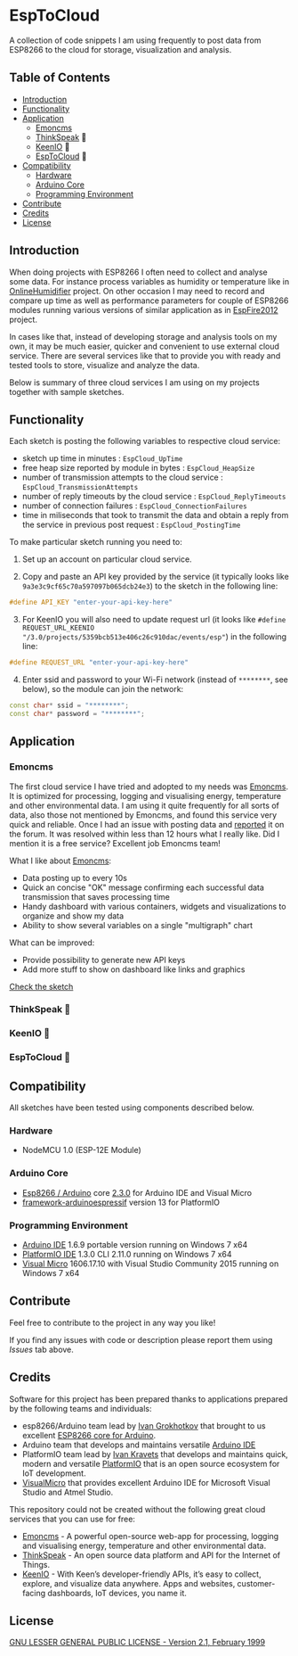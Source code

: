 # EspToCloud

A collection of code snippets I am using frequently to post data from ESP8266 to the cloud for storage, visualization and analysis.


## Table of Contents
- [Introduction](#introduction)
- [Functionality](#functionality)
- [Application](#application)
  - [Emoncms](#emoncms)
  - [ThinkSpeak](#thinkspeak) :construction:
  - [KeenIO](#keenio) :construction:
  - [EspToCloud](#espeocloud) :construction:
- [Compatibility](#compatibility)
  - [Hardware](#hardware)
  - [Arduino Core](#arduino-core)
  - [Programming Environment](#programming-environment)
- [Contribute](#contribute)
- [Credits](#credits)
- [License](#license)


## Introduction

When doing projects with ESP8266 I often need to collect and analyse some data. For instance process variables as humidity or temperature like in [OnlineHumidifier](https://github.com/krzychb/OnlineHumidifier) project. On other occasion I may need to record and compare up time as well as performance parameters for couple of ESP8266 modules running various versions of similar application as in [EspFire2012](https://github.com/krzychb/EspFire2012) project. 

In cases like that, instead of developing storage and analysis tools on my own, it may be much easier, quicker and convenient to use external cloud service. There are several services like that to provide you with ready and tested tools to store, visualize and analyze the data.

Below is summary of three cloud services I am using on my projects together with sample sketches. 

## Functionality

Each sketch is posting the following variables to respective cloud service:

* sketch up time in minutes : ``` EspCloud_UpTime ```
* free heap size reported by module in bytes : ``` EspCloud_HeapSize ```
* number of transmission attempts to the cloud service : ``` EspCloud_TransmissionAttempts ```
* number of reply timeouts by the cloud service : ``` EspCloud_ReplyTimeouts ```
* number of connection failures : ``` EspCloud_ConnectionFailures ```
* time in miliseconds that took to transmit the data and obtain a reply from the service in previous post request : ``` EspCloud_PostingTime ```

To make particular sketch running you need to:

1. Set up an account on particular cloud service.

2. Copy and paste an API key provided by the service (it typically looks like ``` 9a3e3c9cf65c70a597097b065dcb24e3 ```) to the sketch in the following line:

  ```cpp
  #define API_KEY "enter-your-api-key-here"
  ```
3. For KeenIO you will also need to update request url (it looks like ``` #define REQUEST_URL_KEENIO "/3.0/projects/5359bcb513e406c26c910dac/events/esp" ```) in the following line:

  ```cpp
  #define REQUEST_URL "enter-your-api-key-here"
  ```
4. Enter ssid and password to your Wi-Fi network (instead of ``` ******** ```, see below), so the module can join the network:

  ```cpp
  const char* ssid = "********";
  const char* password = "********";
  ```

## Application

### Emoncms

The first cloud service I have tried and adopted to my needs was [Emoncms](http://emoncms.org/). It is optimized for processing, logging and visualising energy, temperature and other environmental data. I am using it quite frequently for all sorts of data, also those not mentioned by Emoncms, and found this service very quick and reliable. Once I had an issue with posting data and [reported](https://community.openenergymonitor.org/t/all-my-feeds-stopped-recording-data-on-emoncms-org/828) it on the forum. It was resolved within less than 12 hours what I really like. Did I mention it is a free service? Excellent job Emoncms team!

What I like about [Emoncms](http://emoncms.org/):
* Data posting up to every 10s
* Quick an concise "OK" message confirming each successful data transmission that saves processing time
* Handy dashboard with various containers, widgets and visualizations to organize and show my data
* Ability to show several variables on a single "multigraph" chart

What can be improved:
* Provide possibility to generate new API keys
* Add more stuff to show on dashboard like links and graphics 

[Check the sketch](EspToCloud-Emoncms)


### ThinkSpeak :construction:


### KeenIO :construction:


### EspToCloud :construction:


## Compatibility

All sketches have been tested using components described below.


### Hardware

* NodeMCU 1.0 (ESP-12E Module)


### Arduino Core

* [Esp8266 / Arduino](https://github.com/esp8266/Arduino) core [2.3.0](https://github.com/esp8266/Arduino/releases/tag/2.3.0) for Arduino IDE and Visual Micro
* [framework-arduinoespressif](http://platformio.org/platforms/espressif) version 13 for PlatformIO


### Programming Environment

* [Arduino IDE](https://www.arduino.cc/en/Main/Software) 1.6.9 portable version running on Windows 7 x64
* [PlatformIO IDE](http://platformio.org/platformio-ide) 1.3.0 CLI 2.11.0 running on Windows 7 x64
* [Visual Micro](http://www.visualmicro.com/) 1606.17.10 with Visual Studio Community 2015 running on Windows 7 x64


## Contribute

Feel free to contribute to the project in any way you like!

If you find any issues with code or description please report them using *Issues* tab above.


## Credits

Software for this project has been prepared thanks to applications prepared by the following teams and individuals:
* esp8266/Arduino team lead by [Ivan Grokhotkov](https://twitter.com/i_grr) that brought to us excellent [ESP8266 core for Arduino](https://github.com/esp8266/Arduino).
* Arduino team that develops and maintains versatile [Arduino IDE](https://www.arduino.cc/)
* PlatformIO team lead by [Ivan Kravets](https://twitter.com/ikravets) that develops and maintains quick, modern and versatile [PlatformIO](http://platformio.org/) that is an open source ecosystem for IoT development.
* [VisualMicro](http://www.visualmicro.com/) that provides excellent Arduino IDE for Microsoft Visual Studio and Atmel Studio.

This repository could not be created without the following great cloud services that you can use for free:
* [Emoncms](http://emoncms.org/) - A powerful open-source web-app for processing, logging and visualising energy, temperature and other environmental data.
* [ThinkSpeak](https://thingspeak.com/) - An open source data platform and API for the Internet of Things.
* [KeenIO](https://keen.io/) - With Keen’s developer-friendly APIs, it’s easy to collect, explore, and visualize data anywhere. Apps and websites, customer-facing dashboards, IoT devices, you name it.


## License

[GNU LESSER GENERAL PUBLIC LICENSE - Version 2.1, February 1999](LICENSE)

